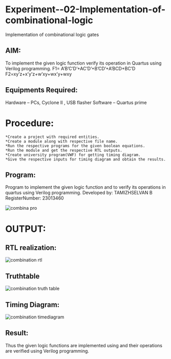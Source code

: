# Experiment--02-Implementation-of-combinational-logic
Implementation of combinational logic gates
## AIM:
To implement the given logic function verify its operation in Quartus using Verilog programming.
 F1= A’B’C’D’+AC’D’+B’CD’+A’BCD+BC’D
F2=xy’z+x’y’z+w’xy+wx’y+wxy
## Equipments Required:
Hardware – PCs, Cyclone II , USB flasher
Software – Quartus prime
# Procedure:
```
*Create a project with required entities.
*Create a module along with respective file name.
*Run the respective programs for the given boolean equations.
*Run the module and get the respective RTL outputs.
*Create university program(VWF) for getting timing diagram.
*Give the respective inputs for timing diagram and obtain the results.
```
## Program:

Program to implement the given logic function and to verify its operations in quartus using Verilog programming.
Developed by: TAMIZHSELVAN B
RegisterNumber: 23013460

![combina pro](https://github.com/tamizhselvan23013460/Experiment--02-Implementation-of-combinational-logic-/assets/150231370/e56244bf-dc47-4028-97d9-8c2a8fe49600)

# OUTPUT:
## RTL realization:

![combination rtl](https://github.com/tamizhselvan23013460/Experiment--02-Implementation-of-combinational-logic-/assets/150231370/82af509a-0358-4650-b787-1c49d0422c07)

## Truthtable 

![combination truth table](https://github.com/tamizhselvan23013460/Experiment--02-Implementation-of-combinational-logic-/assets/150231370/2c9b8b14-2f20-415c-8b19-90cecfb19343)

## Timing Diagram:

![combination timediagram](https://github.com/tamizhselvan23013460/Experiment--02-Implementation-of-combinational-logic-/assets/150231370/633194ab-d918-4d26-b75d-9941c3d213e5)

## Result:
Thus the given logic functions are implemented using  and their operations are verified using Verilog programming.
